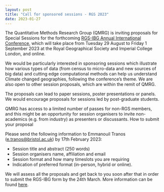 ```yaml
---
layout: post
title: "Call for sponsored sessions - RGS 2023"
date: 2023-01-27
---
```


The Quantitative Methods Research Group (QMRG) is inviting proposals for Special Sessions for the forthcoming [RGS-IBG Annual International Conference](https://www.rgs.org/research/annual-international-conference/), which will take place from Tuesday 29 August to Friday 1 September 2023 at the Royal Geographical Society and Imperial College London, and online.

We would be particularly interested in sponsoring sessions which illustrate how various types of data (from census to micro-data and new sources of big data) and cutting edge computational methods can help us understand Climate changed geographies, following the conference’s theme. We are also open to other session proposals, which are within the remit of QMRG.

The proposals can lead to paper sessions, poster presentations or panels. We would encourage proposals for sessions led by post-graduate students.

QMRG has access to a limited number of passes for non-RGS members, and this might be an opportunity for session organisers to invite non-academics (e.g. from industry) as presenters or discussants.
How to submit your proposal

Please send the following information to Emmanouil Tranos (e.tranos@bristol.ac.uk) by 17th February 2023: 
*	Session title and abstract (250 words)
*	Session organisers name, affiliation and email
*	Session format and how many timeslots you are requiring
*	Indication of preferred format (in-person, hybrid or online). 

We will assess all the proposals and get back to you soon after that in order to submit the RGS-IBG form by the 24th March. More information can be found [here](https://www.rgs.org/research/annual-international-conference/call/guidance-for-session-organisers/). 

